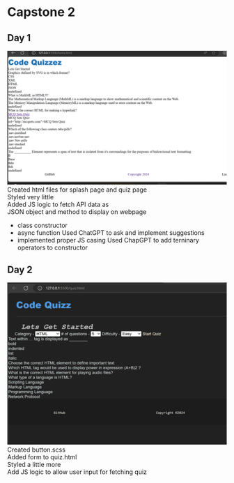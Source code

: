 # Capstone 2

## Day 1

![Day 1 Live Preview](<Screenshot 2024-03-05 011507.png>)
Created html files for splash page and quiz page  
Styled very little  
Added JS logic to fetch API data as  
JSON object and method to display on webpage

- class constructor
- async function
  Used ChatGPT to ask and implement suggestions
- implemented proper JS casing
  Used ChapGPT to add terninary operators to constructor

## Day 2

![Day 2 Live Preview](<Screenshot 2024-03-05 235702.png>)
Created button.scss  
Added form to quiz.html  
Styled a little more  
Add JS logic to allow user input for fetching quiz
